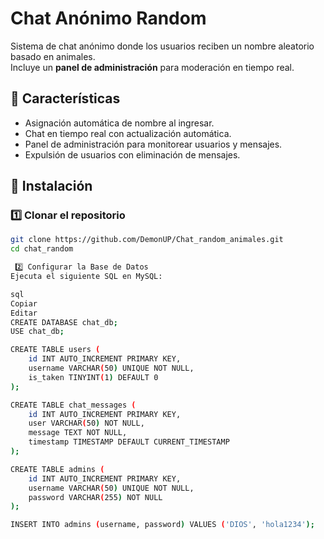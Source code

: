 # Chat Anónimo Random  

Sistema de chat anónimo donde los usuarios reciben un nombre aleatorio basado en animales.  
Incluye un **panel de administración** para moderación en tiempo real.  

## 📌 Características  
- Asignación automática de nombre al ingresar.  
- Chat en tiempo real con actualización automática.  
- Panel de administración para monitorear usuarios y mensajes.  
- Expulsión de usuarios con eliminación de mensajes.  

## 🚀 Instalación  

### 1️⃣ Clonar el repositorio  
```bash
git clone https://github.com/DemonUP/Chat_random_animales.git
cd chat_random

 2️⃣ Configurar la Base de Datos
Ejecuta el siguiente SQL en MySQL:

sql
Copiar
Editar
CREATE DATABASE chat_db;
USE chat_db;

CREATE TABLE users (
    id INT AUTO_INCREMENT PRIMARY KEY,
    username VARCHAR(50) UNIQUE NOT NULL,
    is_taken TINYINT(1) DEFAULT 0
);

CREATE TABLE chat_messages (
    id INT AUTO_INCREMENT PRIMARY KEY,
    user VARCHAR(50) NOT NULL,
    message TEXT NOT NULL,
    timestamp TIMESTAMP DEFAULT CURRENT_TIMESTAMP
);

CREATE TABLE admins (
    id INT AUTO_INCREMENT PRIMARY KEY,
    username VARCHAR(50) UNIQUE NOT NULL,
    password VARCHAR(255) NOT NULL
);

INSERT INTO admins (username, password) VALUES ('DIOS', 'hola1234');